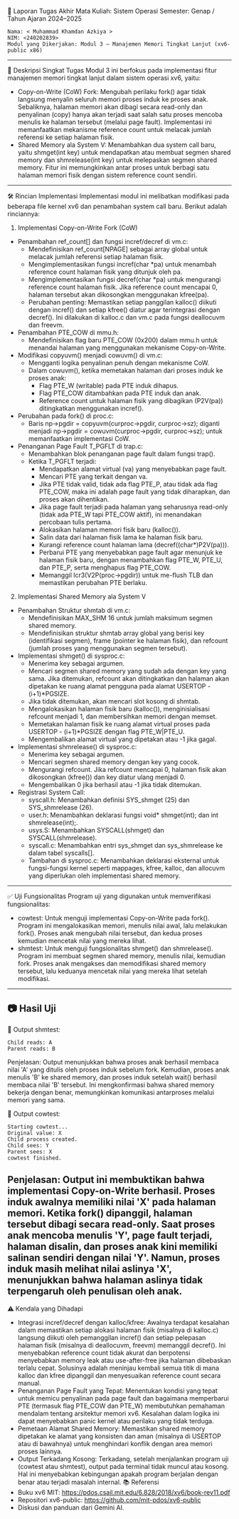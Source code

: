 📝 Laporan Tugas Akhir
Mata Kuliah: Sistem Operasi
Semester: Genap / Tahun Ajaran 2024–2025
```
Nama: < Muhammad Khamdan Azkiya >
NIM: <240202839>
Modul yang Dikerjakan: Modul 3 – Manajemen Memori Tingkat Lanjut (xv6-public x86)
```
---

📌 Deskripsi Singkat Tugas
Modul 3 ini berfokus pada implementasi fitur manajemen memori tingkat lanjut dalam sistem operasi xv6, yaitu:
 * Copy-on-Write (CoW) Fork: Mengubah perilaku fork() agar tidak langsung menyalin seluruh memori proses induk ke proses anak. Sebaliknya, halaman memori akan dibagi secara read-only dan penyalinan (copy) hanya akan terjadi saat salah satu proses mencoba menulis ke halaman tersebut (melalui page fault). Implementasi ini memanfaatkan mekanisme reference count untuk melacak jumlah referensi ke setiap halaman fisik.
 * Shared Memory ala System V: Menambahkan dua system call baru, yaitu shmget(int key) untuk mendapatkan atau membuat segmen shared memory dan shmrelease(int key) untuk melepaskan segmen shared memory. Fitur ini memungkinkan antar proses untuk berbagi satu halaman memori fisik dengan sistem reference count sendiri.
---
   
🛠️ Rincian Implementasi
Implementasi modul ini melibatkan modifikasi pada beberapa file kernel xv6 dan penambahan system call baru. Berikut adalah rinciannya:
1. Implementasi Copy-on-Write Fork (CoW)
 * Penambahan ref_count[] dan fungsi incref/decref di vm.c:
   * Mendefinisikan ref_count[NPAGE] sebagai array global untuk melacak jumlah referensi setiap halaman fisik.
   * Mengimplementasikan fungsi incref(char *pa) untuk menambah reference count halaman fisik yang ditunjuk oleh pa.
   * Mengimplementasikan fungsi decref(char *pa) untuk mengurangi reference count halaman fisik. Jika reference count mencapai 0, halaman tersebut akan dikosongkan menggunakan kfree(pa).
   * Perubahan penting: Memastikan setiap panggilan kalloc() diikuti dengan incref() dan setiap kfree() diatur agar terintegrasi dengan decref(). Ini dilakukan di kalloc.c dan vm.c pada fungsi deallocuvm dan freevm.
 * Penambahan PTE_COW di mmu.h:
   * Mendefinisikan flag baru PTE_COW (0x200) dalam mmu.h untuk menandai halaman yang menggunakan mekanisme Copy-on-Write.
 * Modifikasi copyuvm() menjadi cowuvm() di vm.c:
   * Mengganti logika penyalinan penuh dengan mekanisme CoW.
   * Dalam cowuvm(), ketika memetakan halaman dari proses induk ke proses anak:
     * Flag PTE_W (writable) pada PTE induk dihapus.
     * Flag PTE_COW ditambahkan pada PTE induk dan anak.
     * Reference count untuk halaman fisik yang dibagikan (P2V(pa)) ditingkatkan menggunakan incref().
 * Perubahan pada fork() di proc.c:
   * Baris np->pgdir = copyuvm(curproc->pgdir, curproc->sz); diganti menjadi np->pgdir = cowuvm(curproc->pgdir, curproc->sz); untuk memanfaatkan implementasi CoW.
 * Penanganan Page Fault T_PGFLT di trap.c:
   * Menambahkan blok penanganan page fault dalam fungsi trap().
   * Ketika T_PGFLT terjadi:
     * Mendapatkan alamat virtual (va) yang menyebabkan page fault.
     * Mencari PTE yang terkait dengan va.
     * Jika PTE tidak valid, tidak ada flag PTE_P, atau tidak ada flag PTE_COW, maka ini adalah page fault yang tidak diharapkan, dan proses akan dihentikan.
     * Jika page fault terjadi pada halaman yang seharusnya read-only (tidak ada PTE_W tapi PTE_COW aktif), ini menandakan percobaan tulis pertama.
     * Alokasikan halaman memori fisik baru (kalloc()).
     * Salin data dari halaman fisik lama ke halaman fisik baru.
     * Kurangi reference count halaman lama (decref((char*)P2V(pa))).
     * Perbarui PTE yang menyebabkan page fault agar menunjuk ke halaman fisik baru, dengan menambahkan flag PTE_W, PTE_U, dan PTE_P, serta menghapus flag PTE_COW.
     * Memanggil lcr3(V2P(proc->pgdir)) untuk me-flush TLB dan memastikan perubahan PTE berlaku.
2. Implementasi Shared Memory ala System V
 * Penambahan Struktur shmtab di vm.c:
   * Mendefinisikan MAX_SHM 16 untuk jumlah maksimum segmen shared memory.
   * Mendefinisikan struktur shmtab array global yang berisi key (identifikasi segmen), frame (pointer ke halaman fisik), dan refcount (jumlah proses yang menggunakan segmen tersebut).
 * Implementasi shmget() di sysproc.c:
   * Menerima key sebagai argumen.
   * Mencari segmen shared memory yang sudah ada dengan key yang sama. Jika ditemukan, refcount akan ditingkatkan dan halaman akan dipetakan ke ruang alamat pengguna pada alamat USERTOP - (i+1)*PGSIZE.
   * Jika tidak ditemukan, akan mencari slot kosong di shmtab.
   * Mengalokasikan halaman fisik baru (kalloc()), menginisialisasi refcount menjadi 1, dan membersihkan memori dengan memset.
   * Memetakan halaman fisik ke ruang alamat virtual proses pada USERTOP - (i+1)*PGSIZE dengan flag PTE_W|PTE_U.
   * Mengembalikan alamat virtual yang dipetakan atau -1 jika gagal.
 * Implementasi shmrelease() di sysproc.c:
   * Menerima key sebagai argumen.
   * Mencari segmen shared memory dengan key yang cocok.
   * Mengurangi refcount. Jika refcount mencapai 0, halaman fisik akan dikosongkan (kfree()) dan key diatur ulang menjadi 0.
   * Mengembalikan 0 jika berhasil atau -1 jika tidak ditemukan.
 * Registrasi System Call:
   * syscall.h: Menambahkan definisi SYS_shmget (25) dan SYS_shmrelease (26).
   * user.h: Menambahkan deklarasi fungsi void* shmget(int); dan int shmrelease(int);.
   * usys.S: Menambahkan SYSCALL(shmget) dan SYSCALL(shmrelease).
   * syscall.c: Menambahkan entri sys_shmget dan sys_shmrelease ke dalam tabel syscalls[].
   * Tambahan di sysproc.c: Menambahkan deklarasi eksternal untuk fungsi-fungsi kernel seperti mappages, kfree, kalloc, dan allocuvm yang diperlukan oleh implementasi shared memory.
  ---
✅ Uji Fungsionalitas
Program uji yang digunakan untuk memverifikasi fungsionalitas:
 * cowtest: Untuk menguji implementasi Copy-on-Write pada fork(). Program ini mengalokasikan memori, menulis nilai awal, lalu melakukan fork(). Proses anak mengubah nilai tersebut, dan kedua proses kemudian mencetak nilai yang mereka lihat.
 * shmtest: Untuk menguji fungsionalitas shmget() dan shmrelease(). Program ini membuat segmen shared memory, menulis nilai, kemudian fork. Proses anak mengakses dan memodifikasi shared memory tersebut, lalu keduanya mencetak nilai yang mereka lihat setelah modifikasi.
---

📷 Hasil Uji
---

📍 Output shmtest:
```
Child reads: A
Parent reads: B
```

Penjelasan: Output menunjukkan bahwa proses anak berhasil membaca nilai 'A' yang ditulis oleh proses induk sebelum fork. Kemudian, proses anak menulis 'B' ke shared memory, dan proses induk setelah wait() berhasil membaca nilai 'B' tersebut. Ini mengkonfirmasi bahwa shared memory bekerja dengan benar, memungkinkan komunikasi antarproses melalui memori yang sama.

📍 Output cowtest:
```
Starting cowtest...
Original value: X
Child process created.
Child sees: Y
Parent sees: X
cowtest finished.
```

Penjelasan: Output ini membuktikan bahwa implementasi Copy-on-Write berhasil. Proses induk awalnya memiliki nilai 'X' pada halaman memori. Ketika fork() dipanggil, halaman tersebut dibagi secara read-only. Saat proses anak mencoba menulis 'Y', page fault terjadi, halaman disalin, dan proses anak kini memiliki salinan sendiri dengan nilai 'Y'. Namun, proses induk masih melihat nilai aslinya 'X', menunjukkan bahwa halaman aslinya tidak terpengaruh oleh penulisan oleh anak.
---

⚠️ Kendala yang Dihadapi
 * Integrasi incref/decref dengan kalloc/kfree: Awalnya terdapat kesalahan dalam memastikan setiap alokasi halaman fisik (misalnya di kalloc.c) langsung diikuti oleh pemanggilan incref() dan setiap pelepasan halaman fisik (misalnya di deallocuvm, freevm) memanggil decref(). Ini menyebabkan reference count tidak akurat dan berpotensi menyebabkan memory leak atau use-after-free jika halaman dibebaskan terlalu cepat. Solusinya adalah meninjau kembali semua titik di mana kalloc dan kfree dipanggil dan menyesuaikan reference count secara manual.
 * Penanganan Page Fault yang Tepat: Menentukan kondisi yang tepat untuk memicu penyalinan pada page fault dan bagaimana memperbarui PTE (termasuk flag PTE_COW dan PTE_W) membutuhkan pemahaman mendalam tentang arsitektur memori xv6. Kesalahan dalam logika ini dapat menyebabkan panic kernel atau perilaku yang tidak terduga.
 * Pemetaan Alamat Shared Memory: Memastikan shared memory dipetakan ke alamat yang konsisten dan aman (misalnya di USERTOP atau di bawahnya) untuk menghindari konflik dengan area memori proses lainnya.
 * Output Terkadang Kosong: Terkadang, setelah menjalankan program uji (cowtest atau shmtest), output pada terminal tidak muncul atau kosong. Hal ini menyebabkan kebingungan apakah program berjalan dengan benar atau terjadi masalah internal.
📚 Referensi
 * Buku xv6 MIT: https://pdos.csail.mit.edu/6.828/2018/xv6/book-rev11.pdf
 * Repositori xv6-public: https://github.com/mit-pdos/xv6-public
 * Diskusi dan panduan dari Gemini AI.
